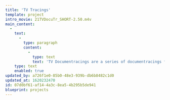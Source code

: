 ```yaml
---
title: 'TV Tracings'
template: project
intro_movie: 21TVDocuTr_SHORT-2.50.m4v
main_content:
  -
    text:
      -
        type: paragraph
        content:
          -
            type: text
            text: 'TV Documentracings are a series of documentracings from live television screens and programs.'
    type: text
    enabled: true
updated_by: a726f1e0-85b0-48e3-939b-db6b8482c1d0
updated_at: 1620232470
id: 07d0bf61-af14-4a3c-8ea5-4b295b5de941
blueprint: projects
---
```

